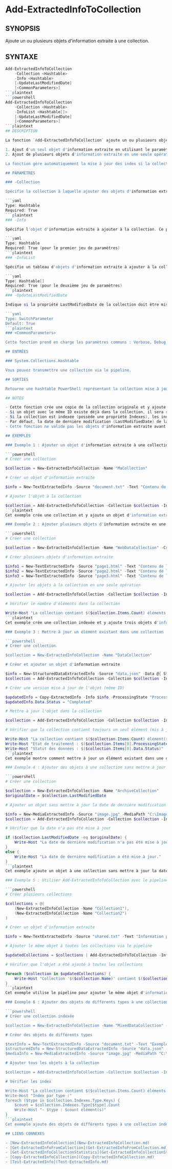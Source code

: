 # Add-ExtractedInfoToCollection

## SYNOPSIS

Ajoute un ou plusieurs objets d'information extraite à une collection.

## SYNTAXE

```powershell
Add-ExtractedInfoToCollection
    -Collection <Hashtable>
    -Info <Hashtable>
    [-UpdateLastModifiedDate]
    [<CommonParameters>]
```plaintext
```powershell
Add-ExtractedInfoToCollection
    -Collection <Hashtable>
    -InfoList <Hashtable[]>
    [-UpdateLastModifiedDate]
    [<CommonParameters>]
```plaintext
## DESCRIPTION

La fonction `Add-ExtractedInfoToCollection` ajoute un ou plusieurs objets d'information extraite à une collection existante. Elle prend en charge deux modes d'utilisation :

1. Ajout d'un seul objet d'information extraite en utilisant le paramètre `-Info`.
2. Ajout de plusieurs objets d'information extraite en une seule opération en utilisant le paramètre `-InfoList`.

La fonction gère automatiquement la mise à jour des index si la collection est indexée, et retourne une nouvelle instance de la collection avec les éléments ajoutés.

## PARAMÈTRES

### -Collection

Spécifie la collection à laquelle ajouter des objets d'information extraite. Ce paramètre est obligatoire.

```yaml
Type: Hashtable
Required: True
```plaintext
### -Info

Spécifie l'objet d'information extraite à ajouter à la collection. Ce paramètre est obligatoire pour le premier jeu de paramètres.

```yaml
Type: Hashtable
Required: True (pour le premier jeu de paramètres)
```plaintext
### -InfoList

Spécifie un tableau d'objets d'information extraite à ajouter à la collection. Ce paramètre est obligatoire pour le deuxième jeu de paramètres.

```yaml
Type: Hashtable[]
Required: True (pour le deuxième jeu de paramètres)
```plaintext
### -UpdateLastModifiedDate

Indique si la propriété LastModifiedDate de la collection doit être mise à jour avec la date et l'heure actuelles.

```yaml
Type: SwitchParameter
Default: True
```plaintext
### <CommonParameters>

Cette fonction prend en charge les paramètres communs : Verbose, Debug, ErrorAction, ErrorVariable, WarningAction, WarningVariable, OutBuffer, PipelineVariable, et OutVariable.

## ENTRÉES

### System.Collections.Hashtable

Vous pouvez transmettre une collection via le pipeline.

## SORTIES

Retourne une hashtable PowerShell représentant la collection mise à jour avec les nouveaux objets d'information extraite ajoutés.

## NOTES

- Cette fonction crée une copie de la collection originale et y ajoute les objets d'information extraite spécifiés. La collection originale n'est pas modifiée.
- Si un objet avec le même ID existe déjà dans la collection, il sera remplacé par le nouvel objet. Cela permet de mettre à jour des éléments existants.
- Si la collection est indexée (possède une propriété Indexes), les index sont automatiquement mis à jour pour inclure les nouveaux objets.
- Par défaut, la date de dernière modification (LastModifiedDate) de la collection est mise à jour à la date et l'heure actuelles. Utilisez -UpdateLastModifiedDate:$false pour conserver la date de la collection originale.
- Cette fonction ne valide pas les objets d'information extraite avant de les ajouter. Pour garantir l'intégrité des données, il est recommandé de valider les objets avec `Test-ExtractedInfo` avant de les ajouter à une collection.

## EXEMPLES

### Exemple 1 : Ajouter un objet d'information extraite à une collection

```powershell
# Créer une collection

$collection = New-ExtractedInfoCollection -Name "MaCollection"

# Créer un objet d'information extraite

$info = New-TextExtractedInfo -Source "document.txt" -Text "Contenu du document"

# Ajouter l'objet à la collection

$collection = Add-ExtractedInfoToCollection -Collection $collection -Info $info
```plaintext
Cet exemple crée une collection et y ajoute un objet d'information extraite de type texte.

### Exemple 2 : Ajouter plusieurs objets d'information extraite en une seule opération

```powershell
# Créer une collection

$collection = New-ExtractedInfoCollection -Name "WebDataCollection" -CreateIndexes

# Créer plusieurs objets d'information extraite

$info1 = New-TextExtractedInfo -Source "page1.html" -Text "Contenu de la page 1"
$info2 = New-TextExtractedInfo -Source "page2.html" -Text "Contenu de la page 2"
$info3 = New-TextExtractedInfo -Source "page3.html" -Text "Contenu de la page 3"

# Ajouter les objets à la collection en une seule opération

$collection = Add-ExtractedInfoToCollection -Collection $collection -InfoList @($info1, $info2, $info3)

# Vérifier le nombre d'éléments dans la collection

Write-Host "La collection contient $($collection.Items.Count) éléments."
```plaintext
Cet exemple crée une collection indexée et y ajoute trois objets d'information extraite en une seule opération.

### Exemple 3 : Mettre à jour un élément existant dans une collection

```powershell
# Créer une collection

$collection = New-ExtractedInfoCollection -Name "DataCollection"

# Créer et ajouter un objet d'information extraite

$info = New-StructuredDataExtractedInfo -Source "data.json" -Data @{ Status = "Pending" } -ProcessingState "Raw"
$collection = Add-ExtractedInfoToCollection -Collection $collection -Info $info

# Créer une version mise à jour de l'objet (même ID)

$updatedInfo = Copy-ExtractedInfo -Info $info -ProcessingState "Processed"
$updatedInfo.Data.Status = "Completed"

# Mettre à jour l'objet dans la collection

$collection = Add-ExtractedInfoToCollection -Collection $collection -Info $updatedInfo

# Vérifier que la collection contient toujours un seul élément (mis à jour)

Write-Host "La collection contient $($collection.Items.Count) élément(s)."
Write-Host "État de traitement : $($collection.Items[0].ProcessingState)"
Write-Host "Statut des données : $($collection.Items[0].Data.Status)"
```plaintext
Cet exemple montre comment mettre à jour un élément existant dans une collection en ajoutant un objet avec le même ID.

### Exemple 4 : Ajouter des objets à une collection sans mettre à jour la date de dernière modification

```powershell
# Créer une collection

$collection = New-ExtractedInfoCollection -Name "ArchiveCollection"
$originalDate = $collection.LastModifiedDate

# Ajouter un objet sans mettre à jour la date de dernière modification

$info = New-MediaExtractedInfo -Source "image.jpg" -MediaPath "C:\Images\image.jpg" -MediaType "Image"
$collection = Add-ExtractedInfoToCollection -Collection $collection -Info $info -UpdateLastModifiedDate:$false

# Vérifier que la date n'a pas été mise à jour

if ($collection.LastModifiedDate -eq $originalDate) {
    Write-Host "La date de dernière modification n'a pas été mise à jour."
}
else {
    Write-Host "La date de dernière modification a été mise à jour."
}
```plaintext
Cet exemple ajoute un objet à une collection sans mettre à jour la date de dernière modification.

### Exemple 5 : Utiliser Add-ExtractedInfoToCollection avec le pipeline

```powershell
# Créer plusieurs collections

$collections = @(
    (New-ExtractedInfoCollection -Name "Collection1"),
    (New-ExtractedInfoCollection -Name "Collection2")
)

# Créer un objet d'information extraite

$info = New-TextExtractedInfo -Source "shared.txt" -Text "Information partagée"

# Ajouter le même objet à toutes les collections via le pipeline

$updatedCollections = $collections | Add-ExtractedInfoToCollection -Info $info

# Vérifier que l'objet a été ajouté à toutes les collections

foreach ($collection in $updatedCollections) {
    Write-Host "Collection '$($collection.Name)' contient $($collection.Items.Count) élément(s)."
}
```plaintext
Cet exemple utilise le pipeline pour ajouter le même objet d'information extraite à plusieurs collections.

### Exemple 6 : Ajouter des objets de différents types à une collection indexée

```powershell
# Créer une collection indexée

$collection = New-ExtractedInfoCollection -Name "MixedDataCollection" -CreateIndexes

# Créer des objets de différents types

$textInfo = New-TextExtractedInfo -Source "document.txt" -Text "Exemple de texte"
$structuredInfo = New-StructuredDataExtractedInfo -Source "data.json" -Data @{ Name = "Test"; Value = 123 }
$mediaInfo = New-MediaExtractedInfo -Source "image.jpg" -MediaPath "C:\Images\image.jpg" -MediaType "Image"

# Ajouter tous les objets à la collection

$collection = Add-ExtractedInfoToCollection -Collection $collection -InfoList @($textInfo, $structuredInfo, $mediaInfo)

# Vérifier les index

Write-Host "La collection contient $($collection.Items.Count) éléments."
Write-Host "Index par type :"
foreach ($type in $collection.Indexes.Type.Keys) {
    $count = $collection.Indexes.Type[$type].Count
    Write-Host "- $type : $count élément(s)"
}
```plaintext
Cet exemple ajoute des objets de différents types à une collection indexée et vérifie les index par type.

## LIENS CONNEXES

- [New-ExtractedInfoCollection](New-ExtractedInfoCollection.md)
- [Get-ExtractedInfoFromCollection](Get-ExtractedInfoFromCollection.md)
- [Get-ExtractedInfoCollectionStatistics](Get-ExtractedInfoCollectionStatistics.md)
- [Copy-ExtractedInfoCollection](Copy-ExtractedInfoCollection.md)
- [Test-ExtractedInfo](Test-ExtractedInfo.md)
